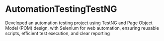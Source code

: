 # AutomationTestingTestNG
Developed an automation testing project using TestNG and Page Object Model (POM) design, with Selenium for web automation, ensuring reusable scripts, efficient test execution, and clear reporting
